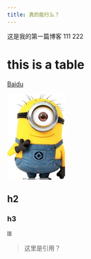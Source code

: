 ```yaml
---
title: 真的能行么？ 
---
```

这是我的第一篇博客
111
222
# this is a table
[Baidu](http://www.baidu.com)

![ico](./1.png?raw=true)

## h2

### h3
lll

> 这里是引用？
